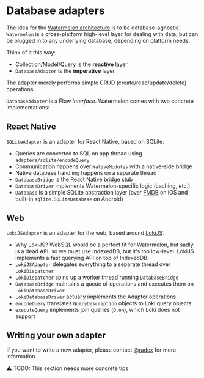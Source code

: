 # Database adapters

The idea for the [Watermelon architecture](./Architecture.md) is to be database-agnostic. `Watermelon` is a cross-platform high-level layer for dealing with data, but can be plugged in to any underlying database, depending on platform needs.

Think of it this way:
- Collection/Model/Query is the **reactive** layer
- `DatabaseAdapter` is the **imperative** layer

The adapter merely performs simple CRUD (create/read/update/delete) operations.

`DatabaseAdapter` is a Flow _interface_. Watermelon comes with two concrete implementations:

## React Native

`SQLiteAdapter` is an adapter for React Native, based on SQLite:

- Queries are converted to SQL on app thread using `adapters/sqlite/encodeQuery`
- Communication happens over `NativeModules` with a native-side bridge
- Native database handling happens on a separate thread
- `DatabaseBridge` is the React Native bridge stub
- `DatabaseDriver` implements Watermelon-specific logic (caching, etc.)
- `Database` is a simple SQLite abstraction layer (over [FMDB](https://github.com/ccgus/fmdb) on iOS and built-in `sqlite.SQLiteDatabase` on Android)

## Web

`LokiJSAdapter` is an adapter for the web, based around [LokiJS](http://techfort.github.io/LokiJS/):

- Why LokiJS? WebSQL would be a perfect fit for Watermelon, but sadly is a dead API, so we must use IndexedDB, but it's too low-level. LokiJS implements a fast querying API on top of IndexedDB.
- `LokiJSAdapter` delegates everything to a separate thread over `LokiDispatcher`
- `LokiDispatcher` spins up a worker thread running `DatabaseBridge`
- `DatabaseBridge` maintains a queue of operations and executes them on `LokiDatabaseDriver`
- `LokiDatabaseDriver` actually implements the Adapter operations
- `encodeQuery` translates `QueryDescription` objects to Loki query objects
- `executeQuery` implements join queries (`Q.on`), which Loki does not support

## Writing your own adapter

If you want to write a new adapter, please contact [@radex](https://github.com/radex) for more information.

⚠️ TODO: This section needs more concrete tips
